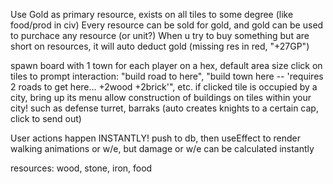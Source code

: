 Use Gold as primary resource, exists on all tiles to some degree (like food/prod in civ)
Every resource can be sold for gold, and gold can be used to purchace any resource (or unit?)
When u try to buy something but are short on resources, it will auto deduct gold (missing res in red, "+27GP")

spawn board with 1 town for each player on a hex, default area size
click on tiles to prompt interaction: "build road to here", "build town here -- 'requires 2 roads to get here... +2wood +2brick'", etc.
  if clicked tile is occupied by a city, bring up its menu
allow construction of buildings on tiles within your city! such as defense turret, barraks (auto creates knights to a certain cap, click to send out)


User actions happen INSTANTLY! push to db, then useEffect to render walking animations or w/e, but damage or w/e can be calculated instantly

resources: wood, stone, iron, food
